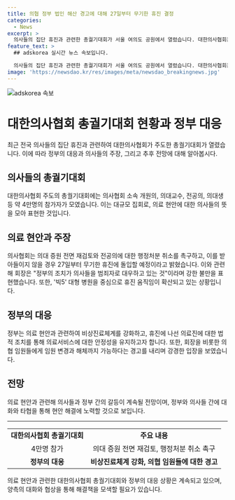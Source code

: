 ```yaml
---
title: 의협 정부 법인 해산 경고에 대해 27일부터 무기한 휴진 결정
categories:
  - News
excerpt: >
  의사들의 집단 휴진과 관련한 총궐기대회가 서울 여의도 공원에서 열렸습니다. 대한의사협회는 정부에게 의대 증원 재검토와 전공의 행정처분 취소를 촉구하며, 무기한 휴진을 예고했습니다. 대형 병원들을 중심으로 휴진 움직임이 확산되는 가운데, 정부는 비상진료체계를 강화하고 불법행위가 확인될 경우 법적 조치를 취할 것이라고 밝혔습니다.
feature_text: >
  ## adskorea 실시간 뉴스 속보입니다.

  의사들의 집단 휴진과 관련한 총궐기대회가 서울 여의도 공원에서 열렸습니다. 대한의사협회는 정부에게 의대 증원 재검토와 전공의 행정처분 취소를 촉구하며, 무기한 휴진을 예고했습니다. 대형 병원들을 중심으로 휴진 움직임이 확산되는 가운데, 정부는 비상진료체계를 강화하고 불법행위가 확인될 경우 법적 조치를 취할 것이라고 밝혔습니다.
image: 'https://newsdao.kr/res/images/meta/newsdao_breakingnews.jpg'
---
```


<p><img src="https://newsdao.kr/res/images/meta/newsdao_breakingnews.jpg" alt="adskorea 속보" /></p>

<h1>대한의사협회 총궐기대회 현황과 정부 대응</h1>

<p data-ke-size="size16">최근 전국 의사들의 집단 휴진과 관련하여 대한의사협회가 주도한 총궐기대회가 열렸습니다. 이에 따라 정부의 대응과 의사들의 주장, 그리고 추후 전망에 대해 알아봅시다.</p>

<h2 data-ke-size="size26">의사들의 총궐기대회</h2>

<p data-ke-size="size16">대한의사협회 주도의 총궐기대회에는 의사협회 소속 개원의, 의대교수, 전공의, 의대생 등 약 4만명의 참가자가 모였습니다. 이는 대규모 집회로, 의료 현안에 대한 의사들의 뜻을 모아 표현한 것입니다.</p>

<h2 data-ke-size="size26">의료 현안과 주장</h2>

<p data-ke-size="size16">의사협회는 의대 증원 전면 재검토와 전공의에 대한 행정처분 취소를 촉구하고, 이를 받아들이지 않을 경우 27일부터 무기한 휴진에 돌입할 예정이라고 밝혔습니다. 이와 관련해 회장은 "정부의 조치가 의사들을 범죄자로 대우하고 있는 것"이라며 강한 불만을 표현했습니다. 또한, '빅5' 대형 병원을 중심으로 휴진 움직임이 확산되고 있는 상황입니다.</p>

<h2 data-ke-size="size26">정부의 대응</h2>

<p data-ke-size="size16">정부는 의료 현안과 관련하여 비상진료체계를 강화하고, 휴진에 나선 의료진에 대한 법적 조치를 통해 의료서비스에 대한 안정성을 유지하고자 합니다. 또한, 회장을 비롯한 의협 임원들에게 임원 변경과 해체까지 가능하다는 경고를 내리며 강경한 입장을 보였습니다.</p>

<h2 data-ke-size="size26">전망</h2>

<p data-ke-size="size16">의료 현안과 관련해 의사들과 정부 간의 갈등이 계속될 전망이며, 정부와 의사들 간에 대화와 타협을 통해 현안 해결에 노력할 것으로 보입니다.</p>

<hr>

<table>
<tbody>
<tr>
<td style="text-align: center; height: 17px;"><b>대한의사협회 총궐기대회</b></td>
<td style="text-align: center; height: 17px;"><b>주요 내용</b></td>
</tr>
<tr>
<td style="text-align: center;">4만명 참가</td>
<td style="text-align: center;">의대 증원 전면 재검토, 행정처분 취소 촉구</td>
</tr>
<tr>
<td style="text-align: center;"><b>정부의 대응</b></td>
<td style="text-align: center;"><b>비상진료체계 강화, 의협 임원들에 대한 경고</b></td>
</tr>
</tbody>
</table>

<p data-ke-size="size16">의료 현안과 관련한 대한의사협회 총궐기대회와 정부의 대응 상황은 계속되고 있으며, 양측의 대화와 협상을 통해 해결책을 모색할 필요가 있습니다.</p>

